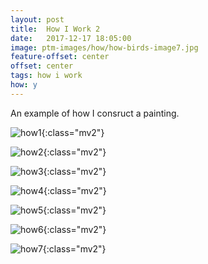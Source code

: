 ```yaml
---
layout: post
title:  How I Work 2
date:   2017-12-17 18:05:00
image: ptm-images/how/how-birds-image7.jpg
feature-offset: center
offset: center
tags: how i work
how: y
---
```


An example of how I consruct a painting.

![how1]({{site.baseurl}}/ptm-images/how/how-birds-image1.jpg){:class="mv2"}

![how2]({{site.baseurl}}/ptm-images/how/how-birds-image2.jpg){:class="mv2"}

![how3]({{site.baseurl}}/ptm-images/how/how-birds-image3.jpg){:class="mv2"}

![how4]({{site.baseurl}}/ptm-images/how/how-birds-image4.jpg){:class="mv2"}

![how5]({{site.baseurl}}/ptm-images/how/how-birds-image5.jpg){:class="mv2"}

![how6]({{site.baseurl}}/ptm-images/how/how-birds-image5.jpg){:class="mv2"}

![how7]({{site.baseurl}}/ptm-images/how/how-birds-image5.jpg){:class="mv2"}
